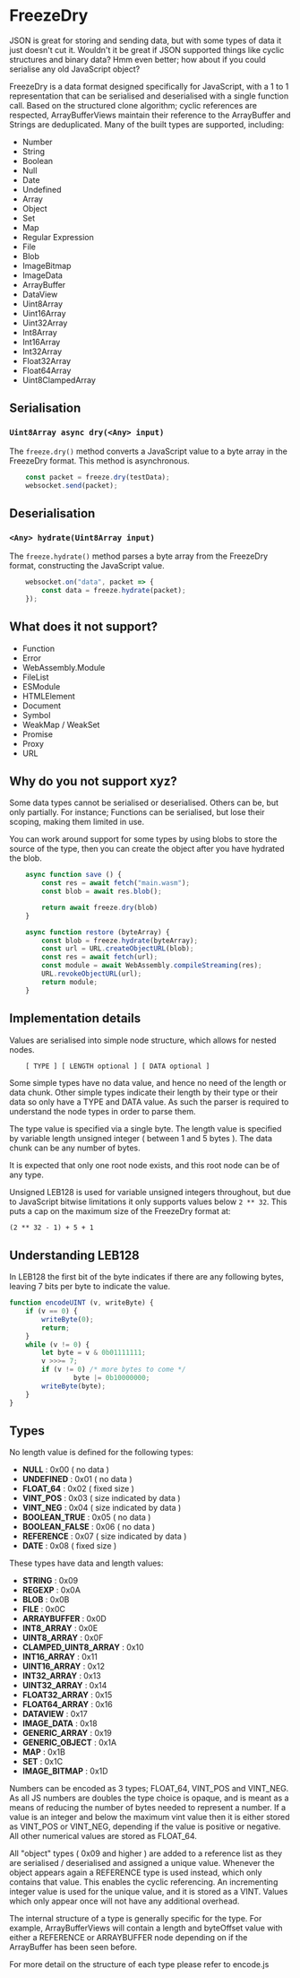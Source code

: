 # FreezeDry

JSON is great for storing and sending data, but with some types of data it just doesn't cut it. Wouldn't it be great if JSON supported things like cyclic structures and binary data? Hmm even better; how about if you could serialise any old JavaScript object?

FreezeDry is a data format designed specifically for JavaScript, with a 1 to 1 representation that can be serialised and deserialised with a single function call. Based on the structured clone algorithm; cyclic references are respected, ArrayBufferViews maintain their reference to the ArrayBuffer and Strings are deduplicated. Many of the built types are supported, including:

- Number
- String
- Boolean
- Null
- Date
- Undefined
- Array
- Object
- Set
- Map
- Regular Expression
- File
- Blob
- ImageBitmap
- ImageData
- ArrayBuffer
- DataView
- Uint8Array
- Uint16Array
- Uint32Array
- Int8Array
- Int16Array
- Int32Array
- Float32Array
- Float64Array
- Uint8ClampedArray

## Serialisation

### `Uint8Array async dry(<Any> input)`

The `freeze.dry()` method converts a JavaScript value to a byte array in the FreezeDry format. This method is asynchronous.

```javascript
	const packet = freeze.dry(testData);
	websocket.send(packet);

```

## Deserialisation

### `<Any> hydrate(Uint8Array input)`

The `freeze.hydrate()` method parses a byte array from the FreezeDry format, constructing the JavaScript value.

```javascript
	websocket.on("data", packet => {
		const data = freeze.hydrate(packet);
	});
```

## What does it not support?

- Function
- Error
- WebAssembly.Module
- FileList
- ESModule
- HTMLElement
- Document
- Symbol
- WeakMap / WeakSet
- Promise
- Proxy
- URL

## Why do you not support xyz?

Some data types cannot be serialised or deserialised. Others can be, but only partially. For instance; Functions can be serialised, but lose their scoping, making them limited in use.

You can work around support for some types by using blobs to store the source of the type, then you can create the object after you have hydrated the blob.

```javascript
	async function save () {
		const res = await fetch("main.wasm");
		const blob = await res.blob();

		return await freeze.dry(blob)
	}

	async function restore (byteArray) {
		const blob = freeze.hydrate(byteArray);
		const url = URL.createObjectURL(blob);
		const res = await fetch(url);
		const module = await WebAssembly.compileStreaming(res);
		URL.revokeObjectURL(url);
		return module;
	}
```

## Implementation details

Values are serialised into simple node structure, which allows for nested nodes.

```javascript
	[ TYPE ] [ LENGTH optional ] [ DATA optional ]
```

Some simple types have no data value, and hence no need of the length or data chunk. Other simple types indicate their length by their type or their data so only have a TYPE and DATA value. As such the parser is required to understand the node types in order to parse them.

The type value is specified via a single byte. The length value is specified by variable length unsigned integer ( between 1 and 5 bytes ). The data chunk can be any number of bytes.

It is expected that only one root node exists, and this root node can be of any type.

Unsigned LEB128 is used for variable unsigned integers throughout, but due to JavaScript bitwise limitations it only supports values below `2 ** 32`. This puts a cap on the maximum size of the FreezeDry format at:

`(2 ** 32 - 1) + 5 + 1`

## Understanding LEB128

In LEB128 the first bit of the byte indicates if there are any following bytes, leaving 7 bits per byte to indicate the value.

```javascript
function encodeUINT (v, writeByte) {
	if (v == 0) {
		writeByte(0);
		return;
	}
	while (v != 0) {
		let byte = v & 0b01111111;
		v >>>= 7;
		if (v != 0) /* more bytes to come */
				byte |= 0b10000000;
		writeByte(byte);
	}
}
```

## Types

No length value is defined for the following types:

- **NULL** : 0x00 ( no data )
- **UNDEFINED** : 0x01 ( no data )
- **FLOAT_64** : 0x02 ( fixed size )
- **VINT_POS** : 0x03 ( size indicated by data )
- **VINT_NEG** : 0x04 ( size indicated by data )
- **BOOLEAN_TRUE** : 0x05 ( no data )
- **BOOLEAN_FALSE** : 0x06 ( no data )
- **REFERENCE** : 0x07 ( size indicated by data )
- **DATE** : 0x08 ( fixed size )

These types have data and length values:

- **STRING** : 0x09
- **REGEXP** : 0x0A
- **BLOB** : 0x0B
- **FILE** : 0x0C
- **ARRAYBUFFER** : 0x0D
- **INT8_ARRAY** : 0x0E
- **UINT8_ARRAY** : 0x0F
- **CLAMPED_UINT8_ARRAY** : 0x10
- **INT16_ARRAY** : 0x11
- **UINT16_ARRAY** : 0x12
- **INT32_ARRAY** : 0x13
- **UINT32_ARRAY** : 0x14
- **FLOAT32_ARRAY** : 0x15
- **FLOAT64_ARRAY** : 0x16
- **DATAVIEW** : 0x17
- **IMAGE_DATA** : 0x18
- **GENERIC_ARRAY** : 0x19
- **GENERIC_OBJECT** : 0x1A
- **MAP** : 0x1B
- **SET** : 0x1C
- **IMAGE_BITMAP** : 0x1D

Numbers can be encoded as 3 types; FLOAT_64, VINT_POS and VINT_NEG. As all JS numbers are doubles the type choice is opaque, and is meant as a means of reducing the number of bytes needed to represent a number. If a value is an integer and below the maximum vint value then it is either stored as VINT_POS or VINT_NEG, depending if the value is positive or negative. All other numerical values are stored as FLOAT_64.

All "object" types ( 0x09 and higher ) are added to a reference list as they are serialised / deserialised and assigned a unique value. Whenever the object appears again a REFERENCE type is used instead, which only contains that value. This enables the cyclic referencing. An incrementing integer value is used for the unique value, and it is stored as a VINT. Values which only appear once will not have any additional overhead.

The internal structure of a type is generally specific for the type. For example, ArrayBufferViews will contain a length and byteOffset value with either a REFERENCE or ARRAYBUFFER node depending on if the ArrayBuffer has been seen before.

For more detail on the structure of each type please refer to encode.js




